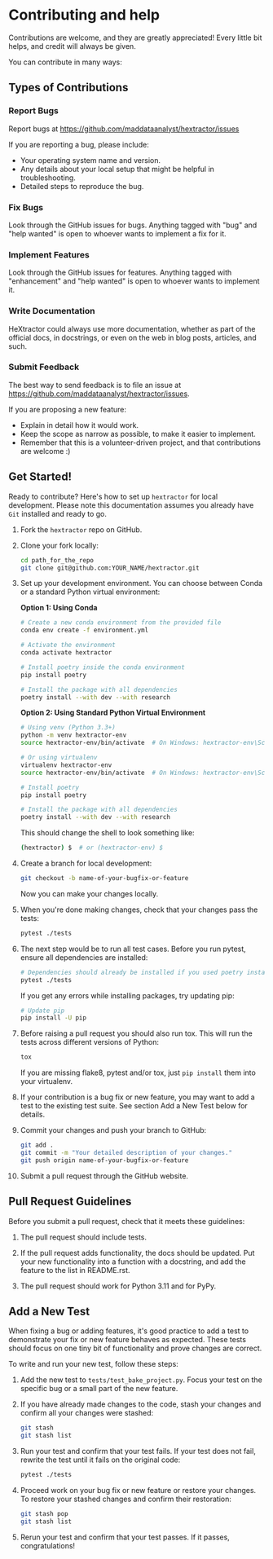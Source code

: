 # Contributing and help

Contributions are welcome, and they are greatly appreciated! Every little bit helps, and credit will always be given.

You can contribute in many ways:

## Types of Contributions

### Report Bugs

Report bugs at https://github.com/maddataanalyst/hextractor/issues

If you are reporting a bug, please include:

* Your operating system name and version.
* Any details about your local setup that might be helpful in troubleshooting.
* Detailed steps to reproduce the bug.

### Fix Bugs

Look through the GitHub issues for bugs. Anything tagged with "bug" and "help wanted" is open to whoever wants to implement a fix for it.

### Implement Features

Look through the GitHub issues for features. Anything tagged with "enhancement" and "help wanted" is open to whoever wants to implement it.

### Write Documentation

HeXtractor could always use more documentation, whether as part of the official docs, in docstrings, or even on the web in blog posts, articles, and such.

### Submit Feedback

The best way to send feedback is to file an issue at https://github.com/maddataanalyst/hextractor/issues.

If you are proposing a new feature:

* Explain in detail how it would work.
* Keep the scope as narrow as possible, to make it easier to implement.
* Remember that this is a volunteer-driven project, and that contributions are welcome :)

## Get Started!

Ready to contribute? Here's how to set up `hextractor` for local development. Please note this documentation assumes you already have `Git` installed and ready to go.

1. Fork the `hextractor` repo on GitHub.

2. Clone your fork locally:
    ```bash
    cd path_for_the_repo
    git clone git@github.com:YOUR_NAME/hextractor.git
    ```

3. Set up your development environment. You can choose between Conda or a standard Python virtual environment:

    **Option 1: Using Conda**
    ```bash
    # Create a new conda environment from the provided file
    conda env create -f environment.yml
    
    # Activate the environment
    conda activate hextractor
    
    # Install poetry inside the conda environment
    pip install poetry
    
    # Install the package with all dependencies
    poetry install --with dev --with research
    ```

    **Option 2: Using Standard Python Virtual Environment**
    ```bash
    # Using venv (Python 3.3+)
    python -m venv hextractor-env
    source hextractor-env/bin/activate  # On Windows: hextractor-env\Scripts\activate
    
    # Or using virtualenv
    virtualenv hextractor-env
    source hextractor-env/bin/activate  # On Windows: hextractor-env\Scripts\activate
    
    # Install poetry
    pip install poetry
    
    # Install the package with all dependencies
    poetry install --with dev --with research
    ```

    This should change the shell to look something like:
    ```bash
    (hextractor) $  # or (hextractor-env) $
    ```

4. Create a branch for local development:
    ```bash
    git checkout -b name-of-your-bugfix-or-feature
    ```

    Now you can make your changes locally.

5. When you're done making changes, check that your changes pass the tests:
    ```bash
    pytest ./tests
    ```

6. The next step would be to run all test cases. Before you run pytest, ensure all dependencies are installed:
    ```bash
    # Dependencies should already be installed if you used poetry install as instructed above
    pytest ./tests
    ```

    If you get any errors while installing packages, try updating pip:
    ```bash
    # Update pip
    pip install -U pip
    ```

7. Before raising a pull request you should also run tox. This will run the tests across different versions of Python:
    ```bash
    tox
    ```

    If you are missing flake8, pytest and/or tox, just `pip install` them into your virtualenv.

8. If your contribution is a bug fix or new feature, you may want to add a test to the existing test suite. See section Add a New Test below for details.

9. Commit your changes and push your branch to GitHub:
    ```bash
    git add .
    git commit -m "Your detailed description of your changes."
    git push origin name-of-your-bugfix-or-feature
    ```

10. Submit a pull request through the GitHub website.

## Pull Request Guidelines

Before you submit a pull request, check that it meets these guidelines:

1. The pull request should include tests.

2. If the pull request adds functionality, the docs should be updated. Put your new functionality into a function with a docstring, and add the feature to the list in README.rst.

3. The pull request should work for Python 3.11 and for PyPy.

## Add a New Test

When fixing a bug or adding features, it's good practice to add a test to demonstrate your fix or new feature behaves as expected. These tests should focus on one tiny bit of functionality and prove changes are correct.

To write and run your new test, follow these steps:

1. Add the new test to `tests/test_bake_project.py`. Focus your test on the specific bug or a small part of the new feature.

2. If you have already made changes to the code, stash your changes and confirm all your changes were stashed:
    ```bash
    git stash
    git stash list
    ```

3. Run your test and confirm that your test fails. If your test does not fail, rewrite the test until it fails on the original code:
    ```bash
    pytest ./tests
    ```

4. Proceed work on your bug fix or new feature or restore your changes. To restore your stashed changes and confirm their restoration:
    ```bash
    git stash pop
    git stash list
    ```

5. Rerun your test and confirm that your test passes. If it passes, congratulations!

[virtualenv]: https://virtualenv.pypa.io/en/stable/installation
[git]: https://git-scm.com/book/en/v2/Getting-Started-Installing-Git
[poetry]: https://python-poetry.org/docs/#installation
